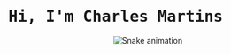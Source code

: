 <style>
@import url('https://fonts.googleapis.com/css2?family=VT323&display=swap');
</style>
<h1 align="left" style="font-family: 'VT323', monospace;"> Hi, I'm Charles Martins</h1>

<!--
**charles-mrt/charles-mrt** is a ✨ _special_ ✨ repository because its `README.md` (this file) appears on your GitHub profile.

Here are some ideas to get you started:

- 🔭 I’m currently working on ...
- 🌱 I’m currently learning ...
- 👯 I’m looking to collaborate on ...
- 🤔 I’m looking for help with ...
- 💬 Ask me about ...
- 📫 How to reach me: ...
- 😄 Pronouns: ...
- ⚡ Fun fact: ...
-->

<div align="center">

  ![Snake animation](https://github.com/danielbped/danielbped/blob/output/github-contribution-grid-snake.svg)
  
</div>
